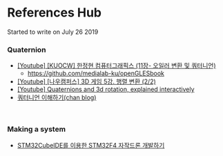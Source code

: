 # References Hub

Started to write on July 26 2019
<br/>


### Quaternion
- [[Youtube] [KUOCW] 한정현 컴퓨터그래픽스 (11장- 오일러 변환 및 쿼터니언)](https://youtu.be/XgE7tOSc7AU)
  - https://github.com/medialab-ku/openGLESbook
- [[Youtube] [나우캠퍼스] 3D 게임 5강. 행렬 변환 (2/2)](https://youtu.be/gCuOJ_vuSfY)
- [[Youtube] Quaternions and 3d rotation, explained interactively](https://youtu.be/zjMuIxRvygQ)
- [쿼터니언 이해하기(chan blog)](http://chanhaeng.blogspot.com/2018/07/blog-post.html)
<br/>


### Making a system
- [STM32CubeIDE를 이용한 STM32F4 자작드론 개발하기](https://www.youtube.com/playlist?list=PLUaCOzp6U-RryKTJDDzYU3xHhMf_wgeeh)
<br/>

